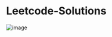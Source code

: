 # Leetcode-Solutions

![image](https://github.com/Priyanshuraj21030/Leetcode-Solutions/assets/91542823/4423e3d0-2a23-436a-a8c8-0710b773d8c8)
